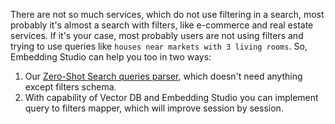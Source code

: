 There are not so much services, which do not use filtering in a search, most probably it's almost a search with filters, like e-commerce and real estate services. If it's your case, most probably users are not using filters and trying to use queries like `houses near markets with 3 living rooms`.
So, Embedding Studio can help you too in two ways:

1. Our [Zero-Shot Search queries parser](https://huggingface.co/EmbeddingStudio/query-parser-falcon-7b-instruct), which doesn't need anything except filters schema.
2. With capability of Vector DB and Embedding Studio you can implement query to filters mapper, which will improve session by session.